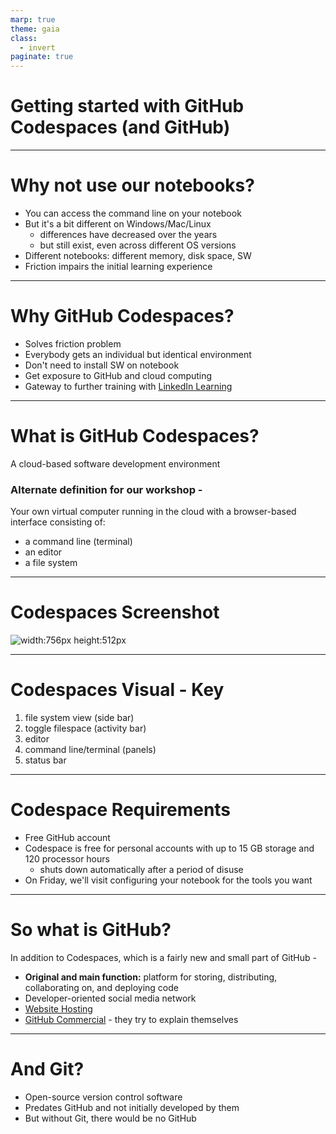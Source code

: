 ```yaml
---
marp: true
theme: gaia
class:
  - invert
paginate: true
---
```

<!-- _class: lead -->
# Getting started with GitHub Codespaces (and GitHub)
---
# Why not use our notebooks?
* You can access the command line on your notebook
* But it's a bit different on Windows/Mac/Linux
    * differences have decreased over the years
    * but still exist, even across different OS versions
* Different notebooks: different memory, disk space, SW
* Friction impairs the initial learning experience
---
# Why GitHub Codespaces?
* Solves friction problem
* Everybody gets an individual but identical environment
* Don't need to install SW on notebook
* Get exposure to GitHub and cloud computing
* Gateway to further training with [LinkedIn Learning](https://www.linkedin.com/learning/topics/hands-on-practice-with-github-codespaces)
---
# What is GitHub Codespaces?
A cloud-based software development environment
### Alternate definition for our workshop -
Your own virtual computer running in the cloud with a browser-based interface consisting of:
* a command line (terminal) 
* an editor
* a file system 
---
# Codespaces Screenshot
![width:756px height:512px](https://docs.github.com/assets/cb-399834/mw-1440/images/help/codespaces/codespace-overview-annotated.webp)

---
# Codespaces Visual - Key
1. file system view (side bar)
2. toggle filespace (activity bar)
3. editor
4. command line/terminal (panels)
5. status bar
---
# Codespace Requirements
* Free GitHub account
* Codespace is free for personal accounts with up to 15 GB storage and 120 processor hours
    * shuts down automatically after a period of disuse
* On Friday, we'll visit configuring your notebook for the tools you want
---
# So what is GitHub?
In addition to Codespaces, which is a fairly new and small part of GitHub - 
* **Original and main function:**  platform for storing, distributing, collaborating on, and deploying code
* Developer-oriented social media network
* [Website Hosting](https://pages.github.com/)
* [GitHub Commercial](https://www.youtube.com/watch?v=pBy1zgt0XPc) - they try to explain themselves
---
# And Git?
* Open-source version control software
* Predates GitHub and not initially developed by them
* But without Git, there would be no GitHub


